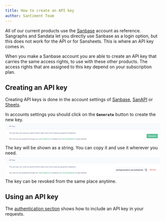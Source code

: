 ```yaml
---
title: How to create an API key
author: Santiment Team
---
```


All of our current products use the [Sanbase](https://app.santiment.net)
account as reference. Sangraphs and Sandata let you directly use Sanbase as a login
option, but this does not work for the API or for Sansheets. This is
where an API key comes in.

When you make a Sanbase account you are able to create an API key that
carries the same access rights, to use with these other products. The
access rights that are assigned to this key depend on your
subscription plan.

## Creating an API key

Creating API keys is done in the account settings of
[Sanbase](https://app.santiment.net/account),
[SanAPI](https://neuro.santiment.net/account) or
[Sheets](https://sheets.santiment.net/account).

In accounts settings you should click on the **`Generate`** button to
create the new key.
![generate apikey button](generate-apikey-button.png)
The key will be shown as a string. You can copy it
and use it wherever you need.
![revoke apikey button](revoke-apikey-button.png)
The key can be revoked from the same place anytime.

## Using an API key

The [authentication section](/sanapi#authentication) shows how to include an API key in your requests.
